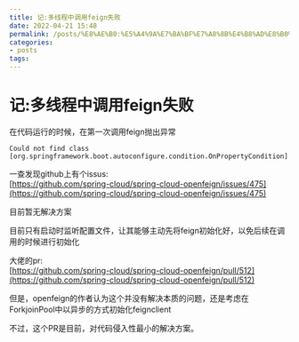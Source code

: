 ```yaml
---
title: 记:多线程中调用feign失败
date: 2022-04-21 15:48
permalink: /posts/%E8%AE%B0:%E5%A4%9A%E7%BA%BF%E7%A8%8B%E4%B8%AD%E8%B0%83%E7%94%A8feign%E5%A4%B1%E8%B4%A5
categories:
- posts
tags: 
---
```

# 记:多线程中调用feign失败

在代码运行的时候，在第一次调用feign抛出异常

```
Could not find class [org.springframework.boot.autoconfigure.condition.OnPropertyCondition]
```

一查发现github上有个issus:  
[https://github.com/spring-cloud/spring-cloud-openfeign/issues/475](https://github.com/spring-cloud/spring-cloud-openfeign/issues/475)

目前暂无解决方案

目前只有启动时监听配置文件，让其能够主动先将feign初始化好，以免后续在调用的时候进行初始化

大佬的pr:  
[https://github.com/spring-cloud/spring-cloud-openfeign/pull/512](https://github.com/spring-cloud/spring-cloud-openfeign/pull/512)

但是，openfeign的作者认为这个并没有解决本质的问题，还是考虑在ForkjoinPool中以异步的方式初始化feignclient

不过，这个PR是目前，对代码侵入性最小的解决方案。

